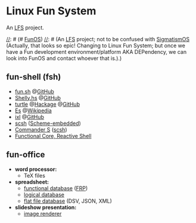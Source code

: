 # Linux Fun System
An [LFS](http://www.linuxfromscratch.org/) project.

[//]: # (http://stackoverflow.com/a/20885980)
[//]: # (fun-os can wait...)
[//]: # (# [FunOS](http://gomerpedia.org/wiki/FUNOS))
[//]: # (An [LFS](http://www.linuxfromscratch.org/) project; not to be confused with [SigmatismOS](http://funarg.nfshost.com/r2/code/funos/funos.html) (Actually, that looks so epic! Changing to Linux Fun System; but once we have a Fun development environment/platform AKA DEPendency, we can look into FunOS and contact whoever that is.).)

## fun-shell (fsh)
* [fun.sh](http://quasimal.com/posts/2012-05-21-funsh.html) @[GitHub](https://github.com/mikeplus64/fun.sh)
* [Shelly.hs](http://www.yesodweb.com/blog/2012/03/shelly-for-shell-scripts) @[GitHub](https://github.com/yesodweb/Shelly.hs#readme)
* [turtle](http://www.haskellforall.com/2015/01/use-haskell-for-shell-scripting.html) @[Hackage](http://hackage.haskell.org/package/turtle) @[GitHub](https://github.com/Gabriel439/Haskell-Turtle-Library)
* [Es](https://stuff.mit.edu/afs/sipb/user/yandros/doc/es-usenix-winter93.html) @[Wikipedia](https://en.wikipedia.org/wiki/Rc#es)
* [ixl](http://jneen.net/posts/2013-12-30-ixl-a-functional-language-with-the-heart-of-a-shell) @[GitHub](https://github.com/jneen/ixl-prototype)
* [scsh](http://www.alphanet.ch/~schinz/scsh-faq/scsh-faq_4.html#SEC33) ([Scheme-embedded](https://scsh.net/))
* [Commander S](http://www.deinprogramm.de/scheme-2005/05-knauel/05-knauel.pdf) ([scsh](https://scsh.net/resources/commander-s.html))
* [Functional Core, Reactive Shell](http://www.mokacoding.com/blog/functional-core-reactive-shell/)

## fun-office
* **word processor:**
    * TeX files
* **spreadsheet:**
    * [functional database](http://lambda-the-ultimate.org/node/953) ([FRP](http://stackoverflow.com/a/10496455/6815427))
    * [logical database](https://en.wikipedia.org/wiki/Deductive_database)
    * [flat file database](https://en.wikipedia.org/wiki/Flat_file_database) (DSV, JSON, XML)
* **slideshow presentation:**
    * [image renderer](https://en.wikipedia.org/wiki/Image_viewer)
